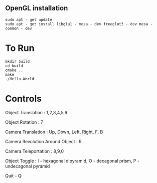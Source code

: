 ## OpenGL installation

```
sudo apt - get update
sudo apt - get install libglu1 - mesa - dev freeglut3 - dev mesa - common - dev
```

# To Run

```
mkdir build
cd build
cmake ..
make
./Hello-World
```

# Controls

Object Translation : 1,2,3,4,5,6

Object Rotation : 7

Camera Translation : Up, Down, Left, Right, F, B

Camera Revolution Around Object : R

Camera Teleportation : 8,9,0

Object Toggle : I - hexagonal dipyramid, O - decagonal prism, P - undecagonal pyramid

Quit - Q
